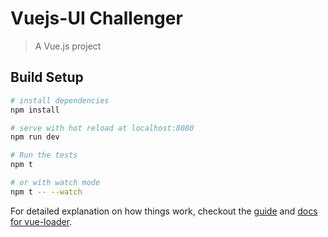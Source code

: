 # Vuejs-UI Challenger

> A Vue.js project

## Build Setup

``` bash
# install dependencies
npm install

# serve with hot reload at localhost:8080
npm run dev

# Run the tests
npm t

# or with watch mode
npm t -- --watch
```

For detailed explanation on how things work, checkout the [guide](http://vuejs-templates.github.io/webpack/) and [docs for vue-loader](http://vuejs.github.io/vue-loader).
